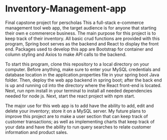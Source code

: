 # Inventory-Management-app
Final capstone project for perscholas 
This a full-stack e-commerce management tool web app, the target audience is for anyone that starting their own e commererce business. The main purpose for this project is to keep track of their inventory. All basic crud functions are provided with this program, Spring boot serves as the backend and React to display the front end. Packages used to develop this app are Bootstrap for container and column styling and Axios to make API calls to the backend.

To start this program, clone this repository to a local directory on your computer. Before anything, make sure to enter your MySQL credentials and database location in the application.properties file in your spring boot Java folder. Then, deploy the web app backend in spring boot; after the back end is up and running cd into the directory where the React front-end is located. Next, run npm install in your terminal to install all needed dependencies needed for node js. Next, start the react project with npm start.

The major use for this web app is to add have the ability to add, edit and delete your inventory; store it on a MySQL server. My future plans to improve this project are to make a user section that can keep track of customer transactions; as well as implementing charts that keep track of your data and have the ability to run query searches to relate customer information and product sales. 
